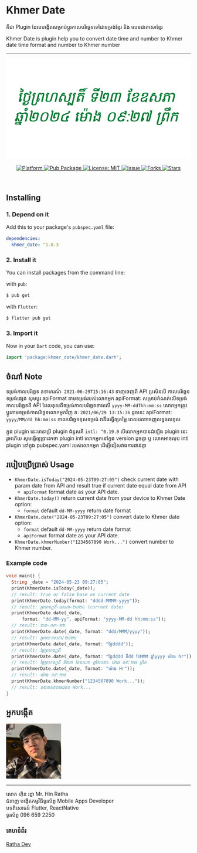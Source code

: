 # Khmer Date

គឺជា Plugin ដែលបង្កើតសម្រាប់ប្ដូរកាលបរិច្ឆេទទៅជាទម្រង់ខ្មែរ និង លេខជាភាសាខ្មែរ

Khmer Date is plugin help you to convert date time and number to Khmer date time format and number to Khmer number

<hr />
<p align="center">
  <img src="https://raw.githubusercontent.com/RathaIct/KhmerDateDart/main/thumbnail.png"/>
</p>
<p align="center">
  <a href="https://flutter.io">  
    <img src="https://img.shields.io/badge/Platform-Flutter-yellow.svg"  
      alt="Platform" />  
  </a> 
   <a href="https://pub.dev/packages/khmer_date">  
    <img src="https://img.shields.io/pub/v/khmer_date.svg"  
      alt="Pub Package" />  
  </a>
   <a href="https://opensource.org/licenses/MIT">  
    <img src="https://img.shields.io/badge/License-MIT-red.svg"  
      alt="License: MIT" />  
  </a>
   <a href="https://github.com/RathaIct/KhmerDateDart/issues">  
    <img src="https://img.shields.io/github/issues/RathaIct/KhmerDateDart"  
      alt="Issue" />  
  </a> 
   <a href="https://github.com/RathaIct/KhmerDateDart/network">  
    <img src="https://img.shields.io/github/forks/RathaIct/KhmerDateDart"  
      alt="Forks" />  
  </a> 
   <a href="https://github.com/RathaIct/KhmerDateDart/stargazers">  
    <img src="https://img.shields.io/github/stars/RathaIct/KhmerDateDart"  
      alt="Stars" />  
  </a>
</p>
<br />

## Installing

### 1. Depend on it

Add this to your package's `pubspec.yaml` file:

```yaml
dependencies:
  khmer_date: ^1.0.3
```

### 2. Install it

You can install packages from the command line:

with `pub`:

```bash
$ pub get
```

with `Flutter`:

```bash
$ flutter pub get
```

### 3. Import it

Now in your `Dart` code, you can use:

```dart
import 'package:khmer_date/khmer_date.dart';
```

## ចំណាំ Note

ទម្រង់កាលបរិច្ឆេទ ឧទាហរណ៍ៈ `2021-06-29T15:16:43` ទាញចេញពី API
ប្រសិនបើ កាលបរិច្ឆេទទម្រង់ផ្សេង សូមប្តូរ apiFormat តាមទម្រង់របស់លោកអ្នក
apiFormat: សម្រាប់កំណត់លើទម្រង់កាលបរិច្ឆេទពី API ដែលខុសពីទម្រង់កាលបរិច្ឆេទខាងលើ `yyyy-MM-ddThh:mm:ss` លោកអ្នកត្រូវប្ដូរតាមទម្រង់កាលរិច្ឆេទលោកអ្នកវិញ ឧៈ `2021/06/29 13:15:36` ដូចនេះ apiFormat: `yyyy/MM/dd hh:mm:ss` កាលបរិច្ឆេទខុសទម្រង់ វានឹងធ្វើឲ្យតម្លៃ ពេលវេលាចេញលទ្ធផលខុស

ក្នុង plugin នេះមានប្រើ plugin ជំនួសគឺ `intl: ^0.19.0` បើលោកអ្នកបានដំឡើង plugin នេះរួចហើយ
សូមធ្វើឲ្យប្រាដកថា plugin intl លោកអ្នកនៅក្នុង version ដូចគ្នា ឬ លោកអាចលុប intl plugin នៅក្នុង pubspec.yaml របស់លោកអ្នក
ដើម្បីជៀសវាងការជាន់គ្នា

## របៀបប្រើប្រាស់ Usage

- `KhmerDate.isToday("2024-05-23T09:27:05")` check current date with param date from API and result true if current date equal date from API
  - `apiFormat` format date as your API date.
- `KhmerDate.today()` return current date from your device to Khmer Date option:
  - `format` default `dd-MM-yyyy` return date format
- `KhmerDate.date("2024-05-23T09:27:05")` convert date to Khmer date option:
  - `format` default `dd-MM-yyyy` return date format
  - `apiFormat` format date as your API date.
- `KhmerDate.khmerNumber("1234567890 Work...")` convert number to Khmer number.

### Example code

```dart
void main() {
  String _date = "2024-05-23 09:27:05";
  print(KhmerDate.isToday(_date));
  // result: true or false base on current date
  print(KhmerDate.today(format: "dddd-MMMM-yyyy"));
  // result: ព្រហស្បតិ៍-ឧសភា-២០២៤ (current date)
  print(KhmerDate.date(_date,
      format: "dd-MM-yy", apiFormat: "yyyy-MM-dd hh:mm:ss"));
  // result: ២៣-០៣-២៦
  print(KhmerDate.date(_date, format: "ddd/MMM/yyyy"));
  // result: ព្រហ/ឧសភា/២០២៤
  print(KhmerDate.date(_date, format: "ថ្ងៃdddd"));
  // result: ថ្ងៃព្រហស្បតិ៍
  print(KhmerDate.date(_date, format: "ថ្ងៃdddd ទីdd ខែMMM ឆ្នាំyyyy ម៉ោង hr"));
  // result: ថ្ងៃព្រហស្បតិ៍ ទី២៣ ខែឧសភា ឆ្នាំ២០២៤ ម៉ោង ០៩:២៧ ព្រឹក
  print(KhmerDate.date(_date, format: "ម៉ោង Hr"));
  // result: ម៉ោង ០៩:២៧
  print(KhmerDate.khmerNumber("1234567890 Work..."));
  // result: ១២៣៤៥៦៧៨៩០ Work...
}
```

## អ្នកបង្កើត

<img src="https://raw.githubusercontent.com/RathaIct/KhmerDateDart/main/ratha.jpeg" width="150" />
<hr />
លោក ហ៊ិន រដ្ឋា
Mr. Hin Ratha
<br />
ជំនាញ បង្កើតកម្មវិធីទូរស័ព្ទ
Mobile Apps Developer
<br />
បទពិសោធន៍ Flutter, ReactNative
<br />
ទូរស័ព្ទ 096 659 2250

### គេហទំព័រ

<a href="https://rathadev.site"  target="_blank">Ratha Dev</a>
